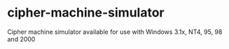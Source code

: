 # cipher-machine-simulator
Cipher machine simulator available for use with Windows 3.1x, NT4, 95, 98 and 2000 
